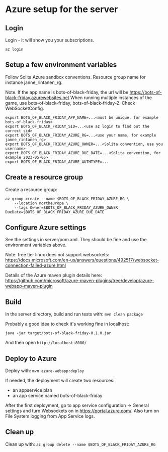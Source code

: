 # Azure setup for the server

## Login

Login - it will show you your subscriptions.
```
az login
```

## Setup a few environment variables
Follow Solita Azure sandbox conventions. Resource group name for instance janne_rintanen_rg.

Note. If the app name is bots-of-black-friday, the url will be https://bots-of-black-friday.azurewebsites.net
When running multiple instances of the game, use bots-of-black-friday, bots-of-black-friday-2. Check WebSocketConfig.

```
export BOTS_OF_BLACK_FRIDAY_APP_NAME=...<must be unique, for example bots-of-black-friday>
export BOTS_OF_BLACK_FRIDAY_SID=...<use az login to find out the correct sid>
export BOTS_OF_BLACK_FRIDAY_AZURE_RG=...<use your name, for example janne_rintanen_rg>
export BOTS_OF_BLACK_FRIDAY_AZURE_OWNER=...<Solita convention, use you username>
export BOTS_OF_BLACK_FRIDAY_AZURE_DUE_DATE=...<Solita convention, for example 2023-05-05>
export BOTS_OF_BLACK_FRIDAY_AZURE_AUTHTYPE=...
```

## Create a resource group
Create a resource group:
```
az group create --name $BOTS_OF_BLACK_FRIDAY_AZURE_RG \
    --location northeurope \
    --tags Owner=$BOTS_OF_BLACK_FRIDAY_AZURE_OWNER DueDate=$BOTS_OF_BLACK_FRIDAY_AZURE_DUE_DATE
```

## Configure Azure settings

See the settings in server/pom.xml. They should be fine and use the environment variables above. 

Note: free tier linux does not support websockets: https://docs.microsoft.com/en-us/answers/questions/492517/websocket-connection-failed-azure.html

Details of the Azure maven plugin details here: 
https://github.com/microsoft/azure-maven-plugins/tree/develop/azure-webapp-maven-plugin


## Build

In the server directory, build and run tests with: 
```mvn clean package```

Probably a good idea to check it's working fine in localhost:
```
java -jar target/bots-of-black-friday-0.1.0.jar
```

And then open `http://localhost:8080/`

## Deploy to Azure

Deploy with:
```mvn azure-webapp:deploy```

If needed, the deployment will create two resources:
- an appservice plan 
- an app service named bots-of-black-friday 

After the first deployment, go to app service configuration -> General settings and turn Websockets on in https://portal.azure.com/.
Also turn on File System logging from App Service logs.

## Clean up

Clean up with:
```az group delete --name $BOTS_OF_BLACK_FRIDAY_AZURE_RG```
